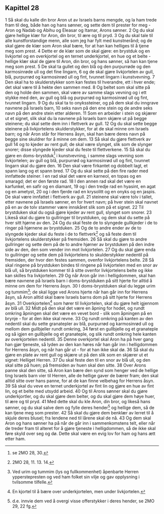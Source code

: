 ## Kapittel 28

1 Så skal du kalle din bror Aron ut av Israels barns mengde, og la ham trede fram til deg, både han og hans sønner, og sette dem til prester for meg - Aron og Nadab og Abihu og Eleasar og Itamar, Arons sønner.
2 Og du skal gjøre hellige klær for Aron, din bror, til ære og til pryd.
3 Og du skal tale til alle kunstforstandige menn, alle som jeg har fylt med kunstnerånd; og de skal gjøre de klær som Aron skal bære, for at han kan helliges til å tjene meg som prest.
4 Dette er de klær som de skal gjøre: en brystduk og en livkjortel og en overkjortel og en ternet underkjortel, en hue og et belte - hellige klær skal de gjøre til Aron, din bror, og hans sønner, så han kan tjene meg som prest.
5 De skal ta gullet og den blå og den purpurrøde og den karmosinrøde ull og det fine lingarn,
6 og de skal gjøre livkjortelen av gull, blå, purpurrød og karmosinrød ull og fint, tvunnet lingarn i kunstvevning.
7 Den skal ha to skulderstykker som kan festes til hverandre, ett i hver ende; det skal være til å hekte den sammen med.
8 Og beltet som skal sitte på den og holde den sammen, skal være av samme slags vevning og i ett stykke med den, av gull og blå og purpurrød og karmosinrød ull og fint, tvunnet lingarn.
9 Og du skal ta to onykssteiner, og på dem skal du inngrave navnene på Israels barn,
10 seks navn på den ene stein og de andre seks navn på den andre stein etter alderen.
11 Som en arbeider i stein og skjærer ut et signet, slik skal du la navnene på Israels barn skjære ut på begge steinene; du skal sette dem inn i flettverk av gull.
12 Og du skal sette begge steinene på livkjortelens skulderstykker, for at de skal minne om Israels barn; og når Aron står for Herrens åsyn, skal han bære deres navn på begge sine skuldrer for å minne om dem.
13 Så skal du gjøre flettverk av gull
14 og to kjeder av rent gull; de skal være slynget, slik som de slynger snorer; disse slyngede kjeder skal du feste til flettverkene.
15 Så skal du gjøre en doms-brystduk[^1] i kunstvevning, i samme slags vevning som livkjortelen; av gull og blå, purpurrød og karmosinrød ull og fint, tvunnet lingarn skal du gjøre den.
16 Den skal være firkantet og dobbelt lagt, et spann lang og et spann bred.
17 Og du skal sette på den fire rader med innfattede steiner. I en rad skal det være en karneol, en topas og en smaragd; det er den første rad.
18 I den annen rad skal det være en karfunkel, en safir og en diamant,
19 og i den tredje rad en hyasint, en agat og en ametyst,
20 og i den fjerde rad en krysolitt og en onyks og en jaspis. De skal være innfattet i flettverk av gull.
21 steinene skal være tolv i tallet, etter navnene på Israels sønner, en for hvert navn; på hver stein skal navnet på en av de tolv stammer være innskåret slik som på et signet.
22 Til brystduken skal du også gjøre kjeder av rent gull, slynget som snorer.
23 Likeså skal du gjøre to gullringer til brystduken, og dem skal du sette på hver sitt hjørne av den.
24 Og du skal feste de to slyngede gullkjeder i de to ringer på hjørnene av brystduken.
25 Og de to andre ender av de to slyngede kjeder skal du feste i de to flettverk[^2] og så feste dem til livkjortelens skulderstykker på fremsiden.
26 Så skal du gjøre to andre gullringer og sette dem på de to andre hjørner av brystduken på den indre side av den, den som vender inn mot livkjortelen.
27 Og du skal gjøre enda to gullringer og sette dem på livkjortelens to skulderstykker nedentil på fremsiden, der hvor den festes sammen, ovenfor livkjortelens belte.
28 Så skal ringene på brystduken bindes til ringene på livkjortelen med en snor av blå ull, så brystduken kommer til å sitte ovenfor livkjortelens belte og ikke kan skilles fra livkjortelen.
29 Og når Aron går inn i helligdommen, skal han bære navnene på Israels barn i doms-brystduken på sitt hjerte for alltid å minne om dem for Herrens åsyn.
30 I doms-brystduken skal du legge urim og tummim[^3]; de skal ligge ved Arons hjerte når han går inn for Herrens åsyn, så Aron alltid skal bære Israels barns dom på sitt hjerte for Herrens åsyn.
31 Overkjortelen[^4] som hører til livkjortelen, skal du gjøre helt igjennom av blå ull.
32 Midt på den skal det være en åpning for hodet, og rundt omkring åpningen skal det være en vevet bord - slik som åpningen på en brynje - for at den ikke skal revne.
33 Og rundt omkring på kanten av den nedentil skal du sette granatepler av blå, purpurrød og karmosinrød ull og mellom dem gullbjeller rundt omkring,
34 først en gullbjelle og et granateple og så igjen en gullbjelle og et granateple, og slik rundt omkring hele kanten av overkjortelen nedentil.
35 Denne overkjortel skal Aron ha på hver gang han gjør tjeneste, så lyden av den kan høres når han går inn i helligdommen for Herrens åsyn, og når han går ut - for at han ikke skal dø.
36 Så skal du gjøre en plate av rent gull og skjære ut på den slik som en skjærer ut et signet: Helliget Herren.
37 Du skal feste den til en snor av blå ull, og den skal sitte på huen; på fremsiden av huen skal den sitte.
38 Over Arons panne skal den sitte, så Aron kan bære den synd som henger ved de hellige ting Israels barn vier til Herren, alle de hellige gaver de bærer fram; den skal alltid sitte over hans panne, for at de kan finne velbehag for Herrens åsyn.
39 Så skal du veve en ternet underkjortel av fint lin og gjøre en hue av fint lin, og et belte med utsydd arbeid.
40 Og til Arons sønner skal du gjøre underkjortler, og du skal gjøre dem belter, og du skal gjøre dem høye huer, til ære og til pryd.
41 Med dette skal du kle Aron, din bror, og likeså hans sønner, og du skal salve dem og fylle deres hender[^5] og hellige dem, så de kan tjene meg som prester.
42 Så skal du gjøre dem benklær av lerret til å skjule deres blusel; fra lendene ned til lårene skal de nå.
43 Og dem skal Aron og hans sønner ha på når de går inn i sammenkomstens telt, eller når de treder fram til alteret for å gjøre tjeneste i helligdommen, så de ikke skal føre skyld over seg og dø. Dette skal være en evig lov for ham og hans ætt etter ham.

[^1]:  se 2MO 28, 30.
[^2]:  2MO 28, 11. 13. 14.
[^3]:  Ved urim og tummim (lys og fullkommenhet) åpenbarte Herren ypperstepresten og ved ham folket sin vilje og gav opplysning i tvilsomme tilfelle.
[^4]:  En kjortel til å bære over underkjortelen, men under livkjortelen.
[^5]:  d.e. innvie dem ved å overgi visse offerstykker i deres hender, se 2MO 29, 22 fg.
